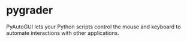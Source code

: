 # pygrader
PyAutoGUI lets your Python scripts control the mouse and keyboard to automate interactions with other applications. 
